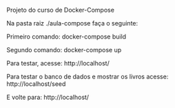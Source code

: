 Projeto do curso de Docker-Compose

Na pasta raiz ./aula-compose faça o seguinte:

Primeiro comando:
docker-compose build

Segundo comando:
docker-compose up

Para testar, acesse:
http://localhost/

Para testar o banco de dados e mostrar os livros acesse:
http://localhost/seed 

E volte para:
http://localhost/
